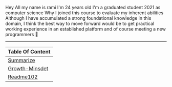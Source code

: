 Hey All my name is rami I'm 24 years old 
I'm a graduated student 2021 as computer science 
Why  I joined this course to evaluate my inherent abilities
Although I have accumulated a strong foundational knowledge in this domain, 
I think the best way to move forward would be to get practical working experience in an established platform and of course meeting a new programmers :pray:

----

| Table Of Content  |
| ------------- | 
| [Summarize](https://mastermind6666.github.io/reading-notes/Summarize)  | 
| [Growth-Minsdet](https://mastermind6666.github.io/reading-notes/Growth-Minsdet) | 
| [Readme102](https://mastermind6666.github.io/reading-notes/Readme102) | 


